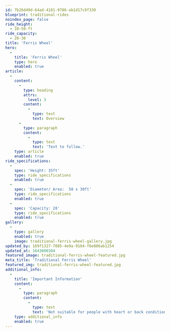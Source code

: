```yaml
---
id: 7b26d49d-64ad-4181-9786-ab1d17c9f330
blueprint: traditional-rides
noindex_page: false
ride_height:
  - 10-50-ft
ride_capacity:
  - 20-30
title: 'Ferris Wheel'
hero:
  -
    title: 'Ferris Wheel'
    type: hero
    enabled: true
article:
  -
    content:
      -
        type: heading
        attrs:
          level: 3
        content:
          -
            type: text
            text: Overview
      -
        type: paragraph
        content:
          -
            type: text
            text: 'Text to follow.'
    type: article
    enabled: true
ride_specifications:
  -
    spec: 'Height: 35ft'
    type: ride_specifications
    enabled: true
  -
    spec: 'Diameter/ Area:  50 x 30ft'
    type: ride_specifications
    enabled: true
  -
    spec: 'Capacity: 28'
    type: ride_specifications
    enabled: true
gallery:
  -
    type: gallery
    enabled: true
    image: traditional-ferris-wheel-gallery.jpg
updated_by: 169f1327-7085-4e9a-9104-f6e806ab1254
updated_at: 1643800304
featured_image: traditional-ferris-wheel-featured.jpg
meta_title: 'Traditional Ferris Wheel'
featured_img: traditional-ferris-wheel-featured.jpg
additional_info:
  -
    title: 'Important Information'
    content:
      -
        type: paragraph
        content:
          -
            type: text
            text: 'Not suitable for people with heart or back conditions or of a nervous disposition should avoid riding. Other medical conditions that may preclude riding include pregnancy, recent surgery, broken bones, or neck problems.'
    type: additional_info
    enabled: true
---
```

